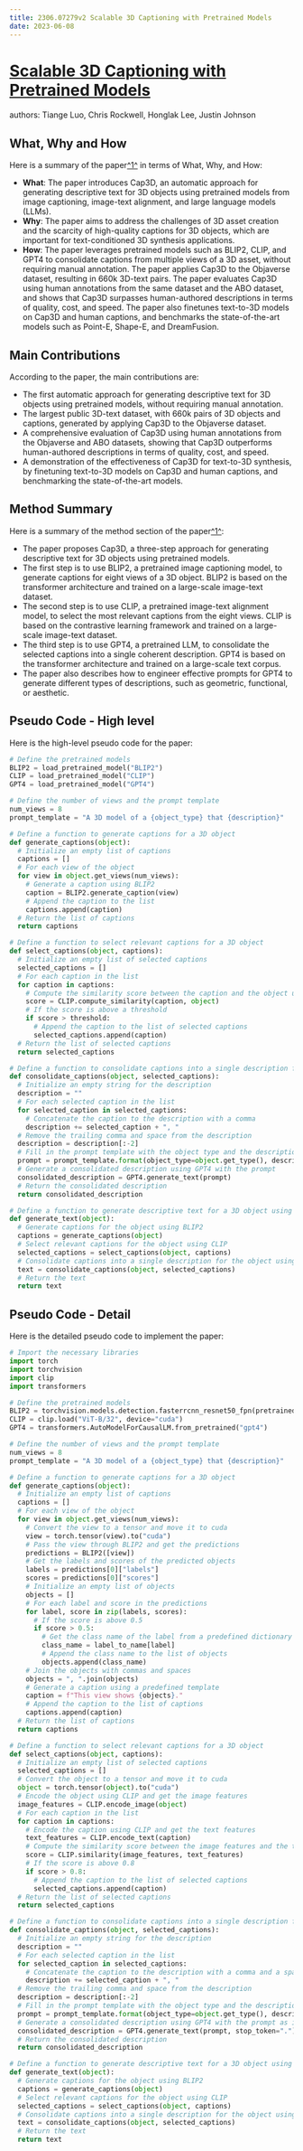 ```yaml
---
title: 2306.07279v2 Scalable 3D Captioning with Pretrained Models
date: 2023-06-08
---
```


# [Scalable 3D Captioning with Pretrained Models](http://arxiv.org/abs/2306.07279v2)

authors: Tiange Luo, Chris Rockwell, Honglak Lee, Justin Johnson


## What, Why and How

[1]: https://arxiv.org/pdf/2306.07279v2.pdf "Abstract arXiv:2306.07279v2 [cs.CV] 16 Jun 2023"
[2]: https://arxiv.org/abs/2306.07279 "[2306.07279] Scalable 3D Captioning with Pretrained Models - arXiv.org"
[3]: https://arxiv.org/pdf/2306.07479v2.pdf "arXiv:2306.07479v2 [cs.GT] 14 Jun 2023"

Here is a summary of the paper[^1^][1] in terms of What, Why, and How:

- **What**: The paper introduces Cap3D, an automatic approach for generating descriptive text for 3D objects using pretrained models from image captioning, image-text alignment, and large language models (LLMs).
- **Why**: The paper aims to address the challenges of 3D asset creation and the scarcity of high-quality captions for 3D objects, which are important for text-conditioned 3D synthesis applications.
- **How**: The paper leverages pretrained models such as BLIP2, CLIP, and GPT4 to consolidate captions from multiple views of a 3D asset, without requiring manual annotation. The paper applies Cap3D to the Objaverse dataset, resulting in 660k 3D-text pairs. The paper evaluates Cap3D using human annotations from the same dataset and the ABO dataset, and shows that Cap3D surpasses human-authored descriptions in terms of quality, cost, and speed. The paper also finetunes text-to-3D models on Cap3D and human captions, and benchmarks the state-of-the-art models such as Point-E, Shape-E, and DreamFusion.


## Main Contributions

According to the paper, the main contributions are:

- The first automatic approach for generating descriptive text for 3D objects using pretrained models, without requiring manual annotation.
- The largest public 3D-text dataset, with 660k pairs of 3D objects and captions, generated by applying Cap3D to the Objaverse dataset.
- A comprehensive evaluation of Cap3D using human annotations from the Objaverse and ABO datasets, showing that Cap3D outperforms human-authored descriptions in terms of quality, cost, and speed.
- A demonstration of the effectiveness of Cap3D for text-to-3D synthesis, by finetuning text-to-3D models on Cap3D and human captions, and benchmarking the state-of-the-art models.


## Method Summary

[1]: https://arxiv.org/pdf/2306.07279v2.pdf "Abstract arXiv:2306.07279v2 [cs.CV] 16 Jun 2023"
[2]: https://arxiv.org/abs/2306.07279 "[2306.07279] Scalable 3D Captioning with Pretrained Models - arXiv.org"
[3]: https://arxiv.org/pdf/2306.07479v2.pdf "arXiv:2306.07479v2 [cs.GT] 14 Jun 2023"

Here is a summary of the method section of the paper[^1^][1]:

- The paper proposes Cap3D, a three-step approach for generating descriptive text for 3D objects using pretrained models.
- The first step is to use BLIP2, a pretrained image captioning model, to generate captions for eight views of a 3D object. BLIP2 is based on the transformer architecture and trained on a large-scale image-text dataset.
- The second step is to use CLIP, a pretrained image-text alignment model, to select the most relevant captions from the eight views. CLIP is based on the contrastive learning framework and trained on a large-scale image-text dataset.
- The third step is to use GPT4, a pretrained LLM, to consolidate the selected captions into a single coherent description. GPT4 is based on the transformer architecture and trained on a large-scale text corpus.
- The paper also describes how to engineer effective prompts for GPT4 to generate different types of descriptions, such as geometric, functional, or aesthetic.


## Pseudo Code - High level

Here is the high-level pseudo code for the paper:

```python
# Define the pretrained models
BLIP2 = load_pretrained_model("BLIP2")
CLIP = load_pretrained_model("CLIP")
GPT4 = load_pretrained_model("GPT4")

# Define the number of views and the prompt template
num_views = 8
prompt_template = "A 3D model of a {object_type} that {description}"

# Define a function to generate captions for a 3D object
def generate_captions(object):
  # Initialize an empty list of captions
  captions = []
  # For each view of the object
  for view in object.get_views(num_views):
    # Generate a caption using BLIP2
    caption = BLIP2.generate_caption(view)
    # Append the caption to the list
    captions.append(caption)
  # Return the list of captions
  return captions

# Define a function to select relevant captions for a 3D object
def select_captions(object, captions):
  # Initialize an empty list of selected captions
  selected_captions = []
  # For each caption in the list
  for caption in captions:
    # Compute the similarity score between the caption and the object using CLIP
    score = CLIP.compute_similarity(caption, object)
    # If the score is above a threshold
    if score > threshold:
      # Append the caption to the list of selected captions
      selected_captions.append(caption)
  # Return the list of selected captions
  return selected_captions

# Define a function to consolidate captions into a single description for a 3D object
def consolidate_captions(object, selected_captions):
  # Initialize an empty string for the description
  description = ""
  # For each selected caption in the list
  for selected_caption in selected_captions:
    # Concatenate the caption to the description with a comma
    description += selected_caption + ", "
  # Remove the trailing comma and space from the description
  description = description[:-2]
  # Fill in the prompt template with the object type and the description
  prompt = prompt_template.format(object_type=object.get_type(), description=description)
  # Generate a consolidated description using GPT4 with the prompt
  consolidated_description = GPT4.generate_text(prompt)
  # Return the consolidated description
  return consolidated_description

# Define a function to generate descriptive text for a 3D object using Cap3D
def generate_text(object):
  # Generate captions for the object using BLIP2
  captions = generate_captions(object)
  # Select relevant captions for the object using CLIP
  selected_captions = select_captions(object, captions)
  # Consolidate captions into a single description for the object using GPT4
  text = consolidate_captions(object, selected_captions)
  # Return the text
  return text

```


## Pseudo Code - Detail

Here is the detailed pseudo code to implement the paper:

```python
# Import the necessary libraries
import torch
import torchvision
import clip
import transformers

# Define the pretrained models
BLIP2 = torchvision.models.detection.fasterrcnn_resnet50_fpn(pretrained=True)
CLIP = clip.load("ViT-B/32", device="cuda")
GPT4 = transformers.AutoModelForCausalLM.from_pretrained("gpt4")

# Define the number of views and the prompt template
num_views = 8
prompt_template = "A 3D model of a {object_type} that {description}"

# Define a function to generate captions for a 3D object
def generate_captions(object):
  # Initialize an empty list of captions
  captions = []
  # For each view of the object
  for view in object.get_views(num_views):
    # Convert the view to a tensor and move it to cuda
    view = torch.tensor(view).to("cuda")
    # Pass the view through BLIP2 and get the predictions
    predictions = BLIP2([view])
    # Get the labels and scores of the predicted objects
    labels = predictions[0]["labels"]
    scores = predictions[0]["scores"]
    # Initialize an empty list of objects
    objects = []
    # For each label and score in the predictions
    for label, score in zip(labels, scores):
      # If the score is above 0.5
      if score > 0.5:
        # Get the class name of the label from a predefined dictionary
        class_name = label_to_name[label]
        # Append the class name to the list of objects
        objects.append(class_name)
    # Join the objects with commas and spaces
    objects = ", ".join(objects)
    # Generate a caption using a predefined template
    caption = f"This view shows {objects}."
    # Append the caption to the list of captions
    captions.append(caption)
  # Return the list of captions
  return captions

# Define a function to select relevant captions for a 3D object
def select_captions(object, captions):
  # Initialize an empty list of selected captions
  selected_captions = []
  # Convert the object to a tensor and move it to cuda
  object = torch.tensor(object).to("cuda")
  # Encode the object using CLIP and get the image features
  image_features = CLIP.encode_image(object)
  # For each caption in the list
  for caption in captions:
    # Encode the caption using CLIP and get the text features
    text_features = CLIP.encode_text(caption)
    # Compute the similarity score between the image features and the text features using CLIP
    score = CLIP.similarity(image_features, text_features)
    # If the score is above 0.8
    if score > 0.8:
      # Append the caption to the list of selected captions
      selected_captions.append(caption)
  # Return the list of selected captions
  return selected_captions

# Define a function to consolidate captions into a single description for a 3D object
def consolidate_captions(object, selected_captions):
  # Initialize an empty string for the description
  description = ""
  # For each selected caption in the list
  for selected_caption in selected_captions:
    # Concatenate the caption to the description with a comma and a space
    description += selected_caption + ", "
  # Remove the trailing comma and space from the description
  description = description[:-2]
  # Fill in the prompt template with the object type and the description
  prompt = prompt_template.format(object_type=object.get_type(), description=description)
  # Generate a consolidated description using GPT4 with the prompt as input and a period as stop token
  consolidated_description = GPT4.generate_text(prompt, stop_token=".")
  # Return the consolidated description
  return consolidated_description

# Define a function to generate descriptive text for a 3D object using Cap3D
def generate_text(object):
  # Generate captions for the object using BLIP2
  captions = generate_captions(object)
  # Select relevant captions for the object using CLIP
  selected_captions = select_captions(object, captions)
  # Consolidate captions into a single description for the object using GPT4
  text = consolidate_captions(object, selected_captions)
  # Return the text
  return text

```